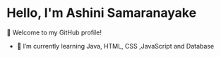# Hello, I'm Ashini Samaranayake

👋 Welcome to my GitHub profile!

- 🌱 I’m currently learning Java, HTML, CSS ,JavaScript and Database





<!---
AshSama12/AshSama12 is a ✨ special ✨ repository because its `README.md` (this file) appears on your GitHub profile.
You can click the Preview link to take a look at your changes.
--->
